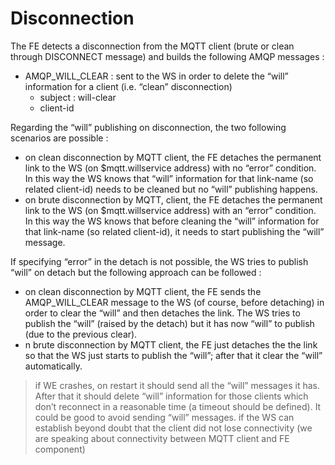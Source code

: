 # Disconnection

The FE detects a disconnection from the MQTT client (brute or clean through DISCONNECT message) and builds the following AMQP messages :

* AMQP_WILL_CLEAR : sent to the WS in order to delete the “will” information for a client (i.e. “clean” disconnection)
  * subject : will-clear
  * client-id

Regarding the “will” publishing on disconnection, the two following scenarios are possible :

* on clean disconnection by MQTT client, the FE detaches the permanent link to the WS (on $mqtt.willservice address) with no “error” condition. In this way the WS knows that “will” information for that link-name (so related client-id) needs to be cleaned but no “will” publishing happens.
* on brute disconnection by MQTT, client, the FE detaches the permanent link to the WS (on $mqtt.willservice address) with an “error” condition. In this way the WS knows that before cleaning the “will” information for that link-name (so related client-id), it needs to start publishing the “will” message.

If specifying “error” in the detach is not possible, the WS tries to publish “will” on detach but the following approach can be followed :

* on clean disconnection by MQTT client, the FE sends the AMQP_WILL_CLEAR message to the WS (of course, before detaching) in order to clear the “will” and then detaches the link. The WS tries to publish the “will” (raised by the detach) but it has now “will” to publish (due to the previous clear).
* n brute disconnection by MQTT client, the FE just detaches the the link so that the WS just starts to publish the “will”; after that it clear the “will” automatically.

> if WE crashes, on restart it should send 	all the “will” messages it has. After that it should delete “will” information for those clients which don’t reconnect in a reasonable time (a timeout should be defined). It could be good to avoid sending “will” messages. if the WS can establish beyond doubt that the client did not lose connectivity (we are speaking about connectivity between MQTT client and FE component)
